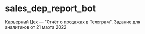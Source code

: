 # sales_dep_report_bot
Карьерный Цех — "Отчёт о продажах в Телеграм". Задание для аналитиков от 21 марта 2022
